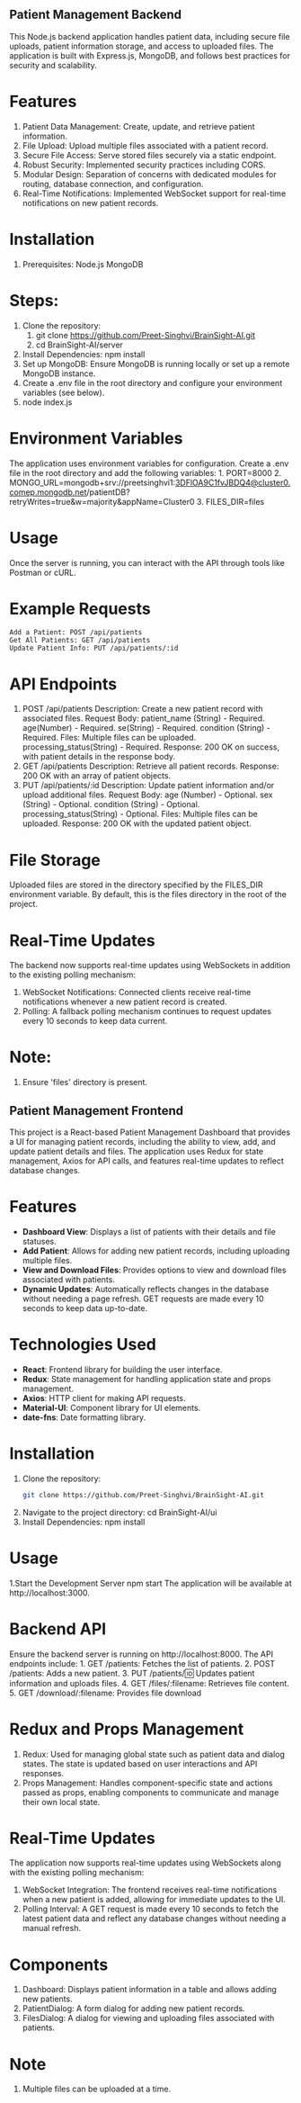 ## Patient Management Backend

This Node.js backend application handles patient data, including secure file uploads, patient information storage, and access to uploaded files. The application is built with Express.js, MongoDB, and follows best practices for security and scalability.

# Features
1. Patient Data Management: Create, update, and retrieve patient information.
2. File Upload: Upload multiple files associated with a patient record.
3. Secure File Access: Serve stored files securely via a static endpoint.
4. Robust Security: Implemented security practices including CORS.
5. Modular Design: Separation of concerns with dedicated modules for routing, database connection, and configuration.
6. Real-Time Notifications: Implemented WebSocket support for real-time notifications on new patient records.

# Installation
1. Prerequisites:
	Node.js
	MongoDB

# Steps:
1. Clone the repository:
	1. git clone https://github.com/Preet-Singhvi/BrainSight-AI.git
	2. cd BrainSight-AI/server
2. Install Dependencies:
	npm install
3. Set up MongoDB:
	Ensure MongoDB is running locally or set up a remote MongoDB instance.
4. Create a .env file in the root directory and configure your environment variables (see below).
5. node index.js

# Environment Variables
The application uses environment variables for configuration. Create a .env file in the root directory and add the following variables:
	1. PORT=8000
	2. MONGO_URL=mongodb+srv://preetsinghvi1:3DFlOA9C1fvJBDQ4@cluster0.comep.mongodb.net/patientDB?retryWrites=true&w=majority&appName=Cluster0
	3. FILES_DIR=files

# Usage
Once the server is running, you can interact with the API through tools like Postman or cURL.

# Example Requests
	Add a Patient: POST /api/patients
	Get All Patients: GET /api/patients
	Update Patient Info: PUT /api/patients/:id

# API Endpoints
1. POST /api/patients
	Description: Create a new patient record with associated files.
	Request Body:
		patient_name (String) - Required.
		age(Number) - Required.
		se(String) - Required.
		condition (String) - Required.
		Files: Multiple files can be uploaded.
		processing_status(String) - Required.
	Response:
		200 OK on success, with patient details in the response body.
2. GET /api/patients
	Description: Retrieve all patient records.
	Response:
		200 OK with an array of patient objects.
3. PUT /api/patients/:id
	Description: Update patient information and/or upload additional files.
	Request Body:
		age (Number) - Optional.
		sex (String) - Optional.
		condition (String) - Optional.
		processing_status(String) - Optional.
		Files: Multiple files can be uploaded.
	Response:
		200 OK with the updated patient object.

# File Storage
Uploaded files are stored in the directory specified by the FILES_DIR environment variable. By default, this is the files directory in the root of the project.

# Real-Time Updates
The backend now supports real-time updates using WebSockets in addition to the existing polling mechanism:
1. WebSocket Notifications: Connected clients receive real-time notifications whenever a new patient record is created.
2. Polling: A fallback polling mechanism continues to request updates every 10 seconds to keep data current.

# Note:
1. Ensure 'files' directory is present.


## Patient Management Frontend

This project is a React-based Patient Management Dashboard that provides a UI for managing patient records, including the ability to view, add, and update patient details and files. The application uses Redux for state management, Axios for API calls, and features real-time updates to reflect database changes.

# Features
- **Dashboard View**: Displays a list of patients with their details and file statuses.
- **Add Patient**: Allows for adding new patient records, including uploading multiple files.
- **View and Download Files**: Provides options to view and download files associated with patients.
- **Dynamic Updates**: Automatically reflects changes in the database without needing a page refresh. GET requests are made every 10 seconds to keep data up-to-date.

# Technologies Used
- **React**: Frontend library for building the user interface.
- **Redux**: State management for handling application state and props management.
- **Axios**: HTTP client for making API requests.
- **Material-UI**: Component library for UI elements.
- **date-fns**: Date formatting library.

# Installation
1. Clone the repository:
   ```bash
   git clone https://github.com/Preet-Singhvi/BrainSight-AI.git
2. Navigate to the project directory:
   cd BrainSight-AI/ui
3. Install Dependencies:
   npm install

# Usage
1.Start the Development Server
	npm start
The application will be available at http://localhost:3000.

# Backend API
Ensure the backend server is running on http://localhost:8000. The API endpoints include:
	1. GET /patients: Fetches the list of patients.
	2. POST /patients: Adds a new patient.
	3. PUT /patients/:id: Updates patient information and uploads files.
	4. GET /files/:filename: Retrieves file content.
	5. GET /download/:filename: Provides file download


# Redux and Props Management
1. Redux: Used for managing global state such as patient data and dialog states. The state is updated based on user interactions and API responses.
2. Props Management: Handles component-specific state and actions passed as props, enabling components to communicate and manage their own local state.

# Real-Time Updates
The application now supports real-time updates using WebSockets along with the existing polling mechanism:
1. WebSocket Integration: The frontend receives real-time notifications when a new patient is added, allowing for immediate updates to the UI.
2. Polling Interval: A GET request is made every 10 seconds to fetch the latest patient data and reflect any database changes without needing a manual refresh.

# Components
1. Dashboard: Displays patient information in a table and allows adding new patients.
2. PatientDialog: A form dialog for adding new patient records.
3. FilesDialog: A dialog for viewing and uploading files associated with patients.

# Note
1. Multiple files can be uploaded at a time.


